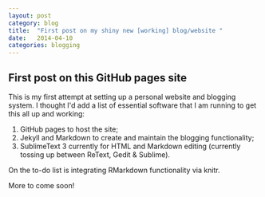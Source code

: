 ```yaml
---
layout: post
category: blog
title:  "First post on my shiny new [working] blog/website "
date:   2014-04-10
categories: blogging
---
```


## First post on this GitHub pages site

This is my first attempt at setting up a personal website and blogging system. I thought I'd add a list of essential software that I am running to get this all up and working:

1. GitHub pages to host the site;
2. Jekyll and Markdown to create and maintain the blogging functionality;
3. SublimeText 3 currently for HTML and Markdown editing (currently tossing up between ReText, Gedit & Sublime).

On the to-do list is integrating RMarkdown functionality via knitr.

More to come soon!
